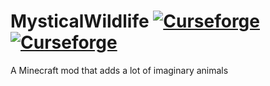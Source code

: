 # MysticalWildlife [![Curseforge](http://cf.way2muchnoise.eu/mystical-wildlife.svg)](https://minecraft.curseforge.com/projects/mystical-wildlife) [![Curseforge](http://cf.way2muchnoise.eu/versions/mystical-wildlife.svg)](https://minecraft.curseforge.com/projects/mystical-wildlife)
A Minecraft mod that adds a lot of  imaginary animals
